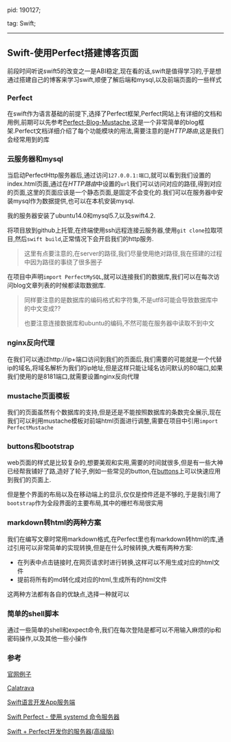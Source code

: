 pid: 190127;

tag: Swift;



---



## Swift-使用Perfect搭建博客页面



前段时间听说swift5的改变之一是ABI稳定,现在看的话,swift是值得学习的,于是想通过搭建自己的博客来学习swift,顺便了解后端和mysql,以及前端页面的一些样式

### Perfect

在swift作为语言基础的前提下,选择了Perfect框架,Perfect网站上有详细的文档和用例,前期可以先参考[Perfect-Blog-Mustache](https://github.com/PerfectExamples/Perfect-Blog-Mustache),这是一个非常简单的blog框架.Perfect文档详细介绍了每个功能模块的用法,需要注意的是*HTTP路由*,这是我们会经常用到的库

### 云服务器和mysql

当启动PerfectHttp服务器后,通过访问``127.0.0.1:端口``,就可以看到我们设置的index.html页面,通过在*HTTP路由*中设置的``url``我们可以访问对应的路径,得到对应的页面,这里的页面应该是一个静态页面,是固定不会变化的.我们可以在服务器中安装mysql作为数据提供,也可以在本机安装mysql.

我的服务器安装了ubuntu14.0和mysql5.7,以及swift4.2.

将项目放到github上托管,在终端使用ssh远程连接云服务器,使用``git clone``拉取项目,然后``swift build``,正常情况下会开启我们的http服务.

> 这里有点要注意的,在server的路径,我们尽量使用绝对路径,我在搭建的过程中因为路径的事绕了很多圈子

在项目中声明``import PerfectMySQL``,就可以连接我们的数据库,我们可以在每次访问blog文章列表的时候都读取数据库.

> 同样要注意的是数据库的编码格式和字符集,不是utf8可能会导致数据库中的中文变成??
>
> 也要注意连接数据库和ubuntu的编码,不然可能在服务器中读取不到中文

### nginx反向代理

在我们可以通过http://ip+端口访问到我们的页面后,我们需要的可能就是一个代替ip的域名,将域名解析为我们的ip地址,但是这样只能让域名访问默认的80端口,如果我们使用的是8181端口,就需要设置nginx反向代理

### mustache页面模板

我们的页面虽然有个数据库的支持,但是还是不能按照数据库的条数完全展示,现在我们可以利用mustache模板对前端html页面进行调整,需要在项目中引用``import PerfectMustache``

### buttons和bootstrap

web页面的样式是比较复杂的,想要美观和实用,需要的时间就很多,但是有一些大神已经帮我铺好了路,造好了轮子,例如一些常见的button,在[buttons](http://www.bootcss.com/p/buttons/)上可以快速应用到我们的页面上.

但是整个界面的布局以及在移动端上的显示,仅仅是控件还是不够的,于是我引用了``bootstrap``作为全段界面的主要布局,其中的栅栏布局很实用

### markdown转html的两种方案

我们在编写文章时常用markdown格式,在Perfect里也有markdown转html的库,通过引用可以非常简单的实现转换,但是在什么时候转换,大概有两种方案:

* 在列表中点击链接时,在网页请求时进行转换,这样可以不用生成对应的html文件
* 提前将所有的md转化成对应的html,生成所有的html文件

这两种方法都有各自的优缺点,选择一种就可以

### 简单的shell脚本

通过一些简单的shell和expect命令,我们在每次登陆是都可以不用输入麻烦的ip和密码操作,以及其他一些小操作



### 参考

[官网例子](https://www.perfect.org/tutorials.html)

[Calatrava](https://github.com/enums/Calatrava)

[Swift语言开发App服务端](https://www.jianshu.com/p/dcc6bbc54bde)

[Swift Perfect - 使用 systemd 命令服务器](https://www.jianshu.com/p/d5e7fc5be2fb)

[Swift + Perfect开发你的服务器(高级版)](https://www.jianshu.com/p/a63d23fc8614)